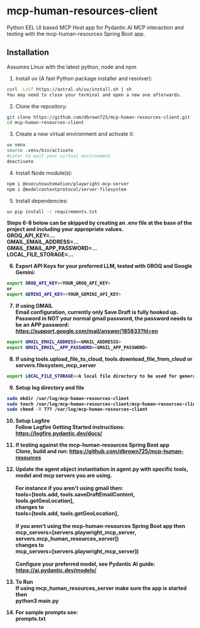 # mcp-human-resources-client
Python EEL UI based MCP Host app for Pydantic AI MCP interaction and testing with the mcp-human-resources Spring Boot app.

## Installation
Assumes Linux with the latest python, node and npm

1. Install uv (A fast Python package installer and resolver):

```bash
curl -LsSf https://astral.sh/uv/install.sh | sh
You may need to close your terminal and open a new one afterwards.
```

2. Clone the repository:

```bash
git clone https://github.com/dbrown725/mcp-human-resources-client.git
cd mcp-human-resources-client
```

3. Create a new virtual environment and activate it:

```bash
uv venv
source .venv/bin/activate
#Later to exit your virtual environment
deactivate
```
4. Install Node module(s):
```bash
npm i @executeautomation/playwright-mcp-server
npm i @modelcontextprotocol/server-filesystem
```

5. Install dependencies:

```bash
uv pip install -r requirements.txt
```
<b> Steps 6-8 below can be skipped by creating an .env file at the base of the project and including your appropriate values.<br>
GROQ_API_KEY=...<br>
GMAIL_EMAIL_ADDRESS=...<br>
GMAIL_EMAIL_APP_PASSWORD=...<br>
LOCAL_FILE_STORAGE=...

6. Export API Keys for your preferred LLM, tested with GROQ and Google Gemini:

```bash
export GROQ_API_KEY=<YOUR_GROQ_API_KEY>
or
export GEMINI_API_KEY=<YOUR_GEMINI_API_KEY>
```

7. If using GMAIL<br>
Email configuration, currently only Save Draft is fully hooked up.<br>
Password in NOT your normal gmail password, the password needs to be an APP password: https://support.google.com/mail/answer/185833?hl=en
```bash
export GMAIL_EMAIL_ADDRESS=<GMAIL_ADDRESSS>
export GMAIL_EMAIL__APP_PASSWORD=<GMAIL_APP_PASSWORD>
```

8. If using tools.upload_file_to_cloud, tools.download_file_from_cloud or servers.filesystem_mcp_server<br>
```bash
export LOCAL_FILE_STORAGE=<A local file directory to be used for general file access and/or uploading/downloading files.>
``` 

9. Setup log directory and file
```bash
sudo mkdir /var/log/mcp-human-resources-client
sudo touch /var/log/mcp-human-resources-client/mcp-human-resources-client.log
sudo chmod -R 777 /var/log/mcp-human-resources-client
```

10. Setup Logfire<br>
    Follow Logfire Getting Started instructions: https://logfire.pydantic.dev/docs/

11. If testing against the mcp-human-resources Spring Boot app<br>
    Clone, build and run: https://github.com/dbrown725/mcp-human-resources

12. Update the agent object instantiation in agent.py with specific tools, model and mcp servers you are using.<br><br>
    For instance if you aren't using gmail then:<br>
        tools=[tools.add, tools.saveDraftEmailContent, tools.getGeoLocation],<br>
    changes to<br>
        tools=[tools.add, tools.getGeoLocation], <br><br>
    if you aren't using the mcp-human-resources Spring Boot app then<br>
    mcp_servers=[servers.playwright_mcp_server, servers.mcp_human_resources_server])<br>
    changes to<br>
    mcp_servers=[servers.playwright_mcp_server])<br><br>
    Configure your preferred model, see Pydantic AI guide:<br>
    https://ai.pydantic.dev/models/

13. To Run<br>
        If using mcp_human_resources_server make sure the app is started<br>
        then<br>
        python3 main.py

14. For sample prompts see:<br>
        prompts.txt        